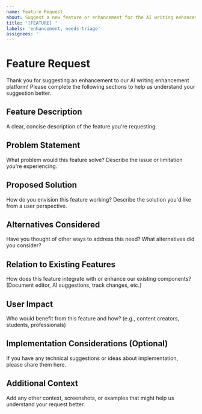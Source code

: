 ```yaml
---
name: Feature Request
about: Suggest a new feature or enhancement for the AI writing enhancement platform
title: '[FEATURE] '
labels: 'enhancement, needs-triage'
assignees: ''
---
```


# Feature Request

Thank you for suggesting an enhancement to our AI writing enhancement platform! Please complete the following sections to help us understand your suggestion better.

## Feature Description
A clear, concise description of the feature you're requesting.

## Problem Statement
What problem would this feature solve? Describe the issue or limitation you're experiencing.

## Proposed Solution
How do you envision this feature working? Describe the solution you'd like from a user perspective.

## Alternatives Considered
Have you thought of other ways to address this need? What alternatives did you consider?

## Relation to Existing Features
How does this feature integrate with or enhance our existing components? (Document editor, AI suggestions, track changes, etc.)

## User Impact
Who would benefit from this feature and how? (e.g., content creators, students, professionals)

## Implementation Considerations (Optional)
If you have any technical suggestions or ideas about implementation, please share them here.

## Additional Context
Add any other context, screenshots, or examples that might help us understand your request better.